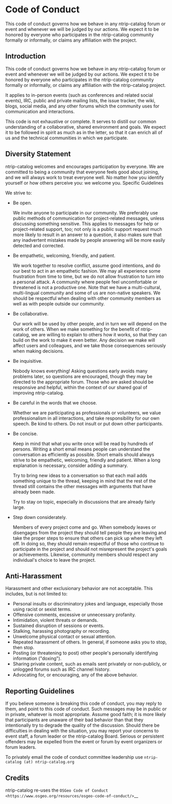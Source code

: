 # Code of Conduct

This code of conduct governs how we behave in any ntrip-catalog forum or event and
whenever we will be judged by our actions. We expect it to be honored by everyone
who participates in the ntrip-catalog community formally or informally, or claims any
affiliation with the project.

Introduction
-------------

This code of conduct governs how we behave in any ntrip-catalog forum or event and
whenever we will be judged by our actions. We expect it to be honored by
everyone who participates in the ntrip-catalog community formally or informally, or
claims any affiliation with the ntrip-catalog project.

It applies to in-person events (such as conferences and related social events),
IRC, public and private mailing lists, the issue tracker, the wiki, blogs,
social media, and any other forums which the community uses for communication and
interactions.

This code is not exhaustive or complete. It serves to distill our common
understanding of a collaborative, shared environment and goals. We expect it to
be followed in spirit as much as in the letter, so that it can enrich all of
us and the technical communities in which we participate.

Diversity Statement
-------------------

ntrip-catalog welcomes and encourages participation by everyone. We are committed to
being a community that everyone feels good about joining, and we will always
work to treat everyone well. No matter how you identify yourself or how others
perceive you: we welcome you.
Specific Guidelines

We strive to:

- Be open.

  We invite anyone to participate in our community. We preferably use public
  methods of communication for project-related messages, unless discussing
  something sensitive. This applies to messages for help or project-related
  support, too; not only is a public support request much more likely to result
  in an answer to a question, it also makes sure that any inadvertent mistakes
  made by people answering will be more easily detected and corrected.

- Be empathetic, welcoming, friendly, and patient.

  We work together to resolve conflict, assume good intentions, and do our best
  to act in an empathetic fashion. We may all experience some frustration from
  time to time, but we do not allow frustration to turn into a personal attack.
  A community where people feel uncomfortable or threatened is not a productive
  one. Note that we have a multi-cultural, multi-lingual community and some of
  us are non-native speakers. We should be respectful when dealing with other
  community members as well as with people outside our community.

- Be collaborative.

  Our work will be used by other people, and in turn we will depend on the work
  of others. When we make something for the benefit of ntrip-catalog, we are willing to
  explain to others how it works, so that they can build on the work to make it
  even better. Any decision we make will affect users and colleagues, and we
  take those consequences seriously when making decisions.

- Be inquisitive.

  Nobody knows everything! Asking questions early avoids many problems later,
  so questions are encouraged, though they may be directed to the appropriate
  forum. Those who are asked should be responsive and helpful, within the
  context of our shared goal of improving ntrip-catalog.

- Be careful in the words that we choose.

  Whether we are participating as professionals or volunteers, we value
  professionalism in all interactions, and take responsibility for our own
  speech. Be kind to others. Do not insult or put down other participants.

- Be concise.

  Keep in mind that what you write once will be read by hundreds of persons.
  Writing a short email means people can understand the conversation as
  efficiently as possible. Short emails should always strive to be empathetic,
  welcoming, friendly and patient. When a long explanation is necessary,
  consider adding a summary.

  Try to bring new ideas to a conversation so that each mail adds something
  unique to the thread, keeping in mind that the rest of the thread still
  contains the other messages with arguments that have already been made.

  Try to stay on topic, especially in discussions that are already fairly large.

- Step down considerately.

  Members of every project come and go. When somebody leaves or disengages
  from the project they should tell people they are leaving and take the proper
  steps to ensure that others can pick up where they left off. In doing so,
  they should remain respectful of those who continue to participate in the
  project and should not misrepresent the project's goals or achievements.
  Likewise, community members should respect any individual's choice to leave
  the project.

Anti-Harassment
---------------

Harassment and other exclusionary behavior are not acceptable.
This includes, but is not limited to:

- Personal insults or discriminatory jokes and language, especially those using racist or sexist terms.
- Offensive comments, excessive or unnecessary profanity.
- Intimidation, violent threats or demands.
- Sustained disruption of sessions or events.
- Stalking, harassing photography or recording.
- Unwelcome physical contact or sexual attention.
- Repeated harassment of others. In general, if someone asks you to stop, then stop.
- Posting (or threatening to post) other people's personally identifying information ("doxing").
- Sharing private content, such as emails sent privately or non-publicly, or unlogged forums such as IRC channel history.
- Advocating for, or encouraging, any of the above behavior.

Reporting Guidelines
--------------------

If you believe someone is breaking this code of conduct, you may reply to them,
and point to this code of conduct. Such messages may be in public or in private,
whatever is most appropriate. Assume good faith; it is more likely that
participants are unaware of their bad behavior than that they intentionally try
to degrade the quality of the discussion. Should there be difficulties in
dealing with the situation, you may report your concerns to event staff, a forum
leader or the ntrip-catalog Board. Serious or persistent offenders may be expelled from
the event or forum by event organizers or forum leaders.

To privately email the code of conduct committee leadership use `ntrip-catalog (at) ntrip-catalog.org`

Credits
-------

ntrip-catalog re-uses the `OSGeo Code of Conduct <https://www.osgeo.org/resources/osgeo-code-of-conduct/>`__
